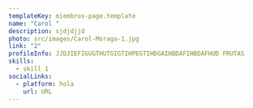 ```yaml
---
templateKey: miembros-page.template
name: "Carol "
description: sjdjdjjd
photo: src/images/Carol-Moraga-1.jpg
link: "2"
profileInfo: J﻿JDJIEFIGUGTHUTGIGTIHPEGTIHDGAIHBDAFIHBDAFHUD FRUTAS
skills:
  - skill 1
socialLinks:
  - platform: hola
    url: URL
---
```

